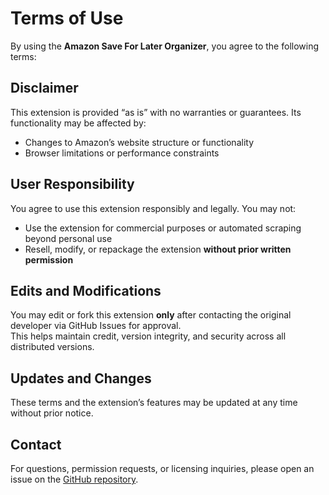 # Terms of Use

By using the **Amazon Save For Later Organizer**, you agree to the following terms:

## Disclaimer

This extension is provided “as is” with no warranties or guarantees. Its functionality may be affected by:
- Changes to Amazon’s website structure or functionality
- Browser limitations or performance constraints

## User Responsibility

You agree to use this extension responsibly and legally. You may not:
- Use the extension for commercial purposes or automated scraping beyond personal use
- Resell, modify, or repackage the extension **without prior written permission**

## Edits and Modifications

You may edit or fork this extension **only** after contacting the original developer via GitHub Issues for approval.  
This helps maintain credit, version integrity, and security across all distributed versions.

## Updates and Changes

These terms and the extension’s features may be updated at any time without prior notice.

## Contact

For questions, permission requests, or licensing inquiries, please open an issue on the [GitHub repository](https://github.com/ChimeraGaming/Chromium-Based-Web-Extensions/issues).
